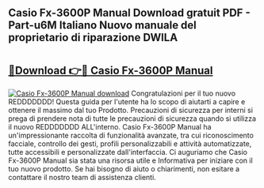## Casio Fx-3600P Manual Download gratuit PDF - Part-u6M Italiano Nuovo manuale del proprietario di riparazione DWlLA

# <h2><a href="http://dfble2.blite.top/?on=Casio+Fx-3600P+Manual">🔗Download 👉🔴 Casio Fx-3600P Manual</a></h2>

[![Casio Fx-3600P Manual download](https://i.imgur.com/lujVjoI.png)](http://dfble2.blite.top/?on=Casio+Fx-3600P+Manual)
Congratulazioni per il tuo nuovo REDDDDDDD! Questa guida per l'utente ha lo scopo di aiutarti a capire e ottenere il massimo dal tuo Prodotto. Precauzioni di sicurezza per interni si prega di prendere nota di tutte le precauzioni di sicurezza quando si utilizza il nuovo REDDDDDDD ALL'interno. Casio Fx-3600P Manual ha un'impressionante raccolta di funzionalità avanzate, tra cui riconoscimento facciale, controllo dei gesti, profili personalizzabili e attività automatizzate, tutte accessibili e personalizzate dall'interfaccia. Ci auguriamo che Casio Fx-3600P Manual sia stata una risorsa utile e Informativa per iniziare con il tuo nuovo prodotto. Se hai bisogno di aiuto o chiarimenti, non esitare a contattare il nostro team di assistenza clienti.
